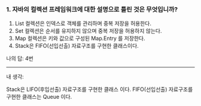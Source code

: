 ### 1. 자바의 컬렉션 프레임워크에 대한 설명으로 틀린 것은 무엇입니까?

1. List 컬렉션은 인덱스로 객체를 관리하며 중복 저장을 허용한다.
2. Set 컬렉션은 순서를 유지하지 않으며 중복 저장을 허용하지 않는다.
3. Map 컬렉션은 키와 값으로 구성된 Map.Entry 를 저장한다.
4. Stack은 FIFO(선입선출) 자료구조를 구현한 클래스이다.

나의 답: 4번

---
내 생각:

Stack은 LIFO(후입선출) 자료구조를 구현한 클래스 이다. FIFO(선입선출) 자료구조를 구현한 클래스는 Queue 이다.